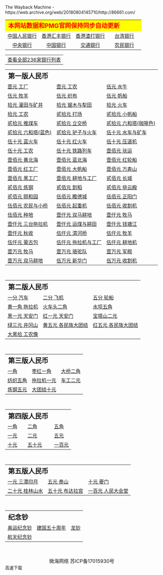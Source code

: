 <!DOCTYPE html PUBLIC "-//W3C//DTD XHTML 1.0 Transitional//EN" "http://www.w3.org/TR/xhtml1/DTD/xhtml1-transitional.dtd">
<!-- saved from url=(0060)https://web.archive.org/web/20180804145710/http://86661.com/ -->
<html xmlns="http://www.w3.org/1999/xhtml" style="--wm-toolbar-height:67px; font-size: 100px;"><head><meta http-equiv="Content-Type" content="text/html; charset=UTF-8"><script src="./人民币,港澳币,民国纸币PMG数量报告及成交价格趋势,数据和PMG保持同步自动更新-微海网络_files/athena.js.下载" type="text/javascript"></script>
<script type="text/javascript">window.addEventListener('DOMContentLoaded',function(){var v=archive_analytics.values;v.service='wb';v.server_name='wwwb-app218.us.archive.org';v.server_ms=382;archive_analytics.send_pageview({});});</script>
<script type="text/javascript" src="./人民币,港澳币,民国纸币PMG数量报告及成交价格趋势,数据和PMG保持同步自动更新-微海网络_files/bundle-playback.js.下载" charset="utf-8"></script>
<script type="text/javascript" src="./人民币,港澳币,民国纸币PMG数量报告及成交价格趋势,数据和PMG保持同步自动更新-微海网络_files/wombat.js.下载" charset="utf-8"></script>
<script>window.RufflePlayer=window.RufflePlayer||{};window.RufflePlayer.config={"autoplay":"on","unmuteOverlay":"hidden"};</script>
<script type="text/javascript" src="./人民币,港澳币,民国纸币PMG数量报告及成交价格趋势,数据和PMG保持同步自动更新-微海网络_files/ruffle.js.下载"></script>
<script type="text/javascript">
    __wm.init("https://web.archive.org/web");
  __wm.wombat("http://86661.com/","20180804145710","https://web.archive.org/","web","https://web-static.archive.org/_static/",
	      "1533394630");
</script>
<link rel="stylesheet" type="text/css" href="./人民币,港澳币,民国纸币PMG数量报告及成交价格趋势,数据和PMG保持同步自动更新-微海网络_files/banner-styles.css">
<link rel="stylesheet" type="text/css" href="./人民币,港澳币,民国纸币PMG数量报告及成交价格趋势,数据和PMG保持同步自动更新-微海网络_files/iconochive.css">
<!-- End Wayback Rewrite JS Include -->

<title>人民币,港澳币,民国纸币PMG数量报告及成交价格趋势,数据和PMG保持同步自动更新-微海网络</title>
<link rel="stylesheet" type="text/css" href="./人民币,港澳币,民国纸币PMG数量报告及成交价格趋势,数据和PMG保持同步自动更新-微海网络_files/3g.css">

<meta name="viewport" content="width=device-width,minimum-scale=1.0,maximum-scale=1.0">
<meta name="MobileOptimized" content="240">
<meta http-equiv="Cache-Control" content="no-cache">
<meta content="人民币,港澳币,民国纸币PMG数量报告及成交价格趋势,数据和PMG保持同步自动更新" name="keywords">
<meta content="人民币,港澳币,民国纸币PMG数量报告及成交价格趋势,数据和PMG保持同步自动更新" name="description">
<script>   
(function (doc, win) {
        var docEl = doc.documentElement,
            resizeEvt = 'orientationchange' in window ? 'orientationchange' : 'resize',
            recalc = function () {
                var clientWidth = docEl.clientWidth;
                if (!clientWidth) return;
                if(clientWidth>=640){
                    docEl.style.fontSize = '100px';
                }else{
                    docEl.style.fontSize = 100 * (clientWidth / 640) + 'px';
                }
            };

        if (!doc.addEventListener) return;
        win.addEventListener(resizeEvt, recalc, false);
        doc.addEventListener('DOMContentLoaded', recalc, false);
    })(document, window);

</script>

</head>

<body><!-- BEGIN WAYBACK TOOLBAR INSERT -->
<script>__wm.rw(0);</script>
<div id="wm-ipp-base" lang="en" style="display: block; direction: ltr; height: 67px;">
</div><div id="wm-ipp-print">The Wayback Machine - https://web.archive.org/web/20180804145710/http://86661.com/</div>
<script type="text/javascript">//<![CDATA[
__wm.bt(750,27,25,2,"web","http://86661.com/","20180804145710",1996,"https://web-static.archive.org/_static/",["https://web-static.archive.org/_static/css/banner-styles.css?v=p7PEIJWi","https://web-static.archive.org/_static/css/iconochive.css?v=3PDvdIFv"], false);
  __wm.rw(1);
//]]></script>
<!-- END WAYBACK TOOLBAR INSERT -->
 
<table width="99%" border="0" align="center" cellpadding="0" cellspacing="0">
 <tbody><tr>
    <td height="30" colspan="4" bgcolor="#FFFF00" style="font-size:0.2rem;color:#FF0000;font-weight:bold;">本网站数据和PMG官网保持同步自动更新</td>
  </tr>
  <tr>
    <td width="25%"><div align="center"><a id="mulu" href="https://web.archive.org/web/20180804145710/http://86661.com/banklist.asp?id=1">中国人民银行</a></div></td>
    <td width="25%"><div align="center"><a id="mulu" href="https://web.archive.org/web/20180804145710/http://86661.com/banklist.asp?id=2">香港汇丰银行</a></div></td>
    <td width="25%"><div align="center"><a id="mulu" href="https://web.archive.org/web/20180804145710/http://86661.com/banklist.asp?id=3">香港渣打银行</a></div></td>
	<td width="25%"><div align="center"><a id="mulu" href="https://web.archive.org/web/20180804145710/http://86661.com/banklist.asp?id=1190">台湾银行</a></div></td>
  </tr>
  <tr>
    <td width="25%"><div align="center"><a id="mulu" href="https://web.archive.org/web/20180804145710/http://86661.com/banklist.asp?id=9" "="">中央银行</a></div></td>
    <td width="25%"><div align="center"><a id="mulu" href="https://web.archive.org/web/20180804145710/http://86661.com/banklist.asp?id=12">中国银行</a></div></td>
    <td width="25%"><div align="center"><a id="mulu" href="https://web.archive.org/web/20180804145710/http://86661.com/banklist.asp?id=11">交通银行</a></div></td>
	<td width="25%"><div align="center"><a id="mulu" href="https://web.archive.org/web/20180804145710/http://86661.com/banklist.asp?id=10">农民银行</a></div></td>
  </tr>
</tbody></table>
<div style="margin-top:5px;"><table width="99%" border="0" align="center" cellpadding="0" cellspacing="0">
   <tbody><tr>
    <td><div align="center"><a id="mulu" href="https://web.archive.org/web/20180804145710/http://86661.com/bank.asp">查看全部236家银行列表</a></div></td>
  </tr>
</tbody></table></div>
<div id="index"><table><tbody><tr><td colspan="2" style="padding-left:0.1rem;text-align:left;height:0.35rem;font-size:0.22rem;font-weight:bold;">第一版人民币</td></tr><tr><td><a id="mulu" href="https://web.archive.org/web/20180804145710/http://86661.com/pmginfo.asp?cid=1&amp;infoid=11">壹元 工厂</a></td><td><a id="mulu" href="https://web.archive.org/web/20180804145710/http://86661.com/pmginfo.asp?cid=1&amp;infoid=7">壹元 工农</a></td><td><a id="mulu" href="https://web.archive.org/web/20180804145710/http://86661.com/pmginfo.asp?cid=1&amp;infoid=5">伍元 水牛</a></td></tr><tr><td><a id="mulu" href="https://web.archive.org/web/20180804145710/http://86661.com/pmginfo.asp?cid=1&amp;infoid=10">伍元 牧羊</a></td><td><a id="mulu" href="https://web.archive.org/web/20180804145710/http://86661.com/pmginfo.asp?cid=1&amp;infoid=13">伍元 织布</a></td><td><a id="mulu" href="https://web.archive.org/web/20180804145710/http://86661.com/pmginfo.asp?cid=1&amp;infoid=18">伍元 帆船</a></td></tr><tr><td><a id="mulu" href="https://web.archive.org/web/20180804145710/http://86661.com/pmginfo.asp?cid=1&amp;infoid=30">拾元 灌田与矿井</a></td><td><a id="mulu" href="https://web.archive.org/web/20180804145710/http://86661.com/pmginfo.asp?cid=1&amp;infoid=16">拾元 锯木与犁田</a></td><td><a id="mulu" href="https://web.archive.org/web/20180804145710/http://86661.com/pmginfo.asp?cid=1&amp;infoid=15">拾元 火车</a></td></tr><tr><td><a id="mulu" href="https://web.archive.org/web/20180804145710/http://86661.com/pmginfo.asp?cid=1&amp;infoid=14">拾元 工农</a></td><td><a id="mulu" href="https://web.archive.org/web/20180804145710/http://86661.com/pmginfo.asp?cid=1&amp;infoid=3">贰拾元 打场</a></td><td><a id="mulu" href="https://web.archive.org/web/20180804145710/http://86661.com/pmginfo.asp?cid=1&amp;infoid=17">贰拾元 小帆船</a></td></tr><tr><td><a id="mulu" href="https://web.archive.org/web/20180804145710/http://86661.com/pmginfo.asp?cid=1&amp;infoid=22">贰拾元 推煤车</a></td><td><a id="mulu" href="https://web.archive.org/web/20180804145710/http://86661.com/pmginfo.asp?cid=1&amp;infoid=21">贰拾元 立交桥</a></td><td><a id="mulu" href="https://web.archive.org/web/20180804145710/http://86661.com/pmginfo.asp?cid=1&amp;infoid=20">贰拾元 六和塔(咖啡色)</a></td></tr><tr><td><a id="mulu" href="https://web.archive.org/web/20180804145710/http://86661.com/pmginfo.asp?cid=1&amp;infoid=19">贰拾元 六和塔(蓝色)</a></td><td><a id="mulu" href="https://web.archive.org/web/20180804145710/http://86661.com/pmginfo.asp?cid=1&amp;infoid=42">贰拾元 驴子与火车</a></td><td><a id="mulu" href="https://web.archive.org/web/20180804145710/http://86661.com/pmginfo.asp?cid=1&amp;infoid=52">伍十元 水车与矿车</a></td></tr><tr><td><a id="mulu" href="https://web.archive.org/web/20180804145710/http://86661.com/pmginfo.asp?cid=1&amp;infoid=32">伍十元 蓝火车</a></td><td><a id="mulu" href="https://web.archive.org/web/20180804145710/http://86661.com/pmginfo.asp?cid=1&amp;infoid=31">伍十元 红火车</a></td><td><a id="mulu" href="https://web.archive.org/web/20180804145710/http://86661.com/pmginfo.asp?cid=1&amp;infoid=29">伍十元 压道机</a></td></tr><tr><td><a id="mulu" href="https://web.archive.org/web/20180804145710/http://86661.com/pmginfo.asp?cid=1&amp;infoid=26">伍十元 工农</a></td><td><a id="mulu" href="https://web.archive.org/web/20180804145710/http://86661.com/pmginfo.asp?cid=1&amp;infoid=23">伍十元 铁路列车</a></td><td><a id="mulu" href="https://web.archive.org/web/20180804145710/http://86661.com/pmginfo.asp?cid=1&amp;infoid=39">壹佰元 驮运</a></td></tr><tr><td><a id="mulu" href="https://web.archive.org/web/20180804145710/http://86661.com/pmginfo.asp?cid=1&amp;infoid=38">壹佰元 黄北海</a></td><td><a id="mulu" href="https://web.archive.org/web/20180804145710/http://86661.com/pmginfo.asp?cid=1&amp;infoid=37">壹佰元 蓝北海</a></td><td><a id="mulu" href="https://web.archive.org/web/20180804145710/http://86661.com/pmginfo.asp?cid=1&amp;infoid=34">壹佰元 红轮船</a></td></tr><tr><td><a id="mulu" href="https://web.archive.org/web/20180804145710/http://86661.com/pmginfo.asp?cid=1&amp;infoid=33">壹佰元 红工厂</a></td><td><a id="mulu" href="https://web.archive.org/web/20180804145710/http://86661.com/pmginfo.asp?cid=1&amp;infoid=4">壹佰元 大帆船</a></td><td><a id="mulu" href="https://web.archive.org/web/20180804145710/http://86661.com/pmginfo.asp?cid=1&amp;infoid=9">壹佰元 万寿山</a></td></tr><tr><td><a id="mulu" href="https://web.archive.org/web/20180804145710/http://86661.com/pmginfo.asp?cid=1&amp;infoid=8">壹佰元 黑工厂</a></td><td><a id="mulu" href="https://web.archive.org/web/20180804145710/http://86661.com/pmginfo.asp?cid=1&amp;infoid=57">壹佰元 耕地与工厂</a></td><td><a id="mulu" href="https://web.archive.org/web/20180804145710/http://86661.com/pmginfo.asp?cid=1&amp;infoid=40">贰佰元 长城</a></td></tr><tr><td><a id="mulu" href="https://web.archive.org/web/20180804145710/http://86661.com/pmginfo.asp?cid=1&amp;infoid=47">贰佰元 炼钢</a></td><td><a id="mulu" href="https://web.archive.org/web/20180804145710/http://86661.com/pmginfo.asp?cid=1&amp;infoid=46">贰佰元 割稻</a></td><td><a id="mulu" href="https://web.archive.org/web/20180804145710/http://86661.com/pmginfo.asp?cid=1&amp;infoid=45">贰佰元 排云殿</a></td></tr><tr><td><a id="mulu" href="https://web.archive.org/web/20180804145710/http://86661.com/pmginfo.asp?cid=1&amp;infoid=44">贰佰元 颐和园</a></td><td><a id="mulu" href="https://web.archive.org/web/20180804145710/http://86661.com/pmginfo.asp?cid=1&amp;infoid=70">伍佰元 瞻德城</a></td><td><a id="mulu" href="https://web.archive.org/web/20180804145710/http://86661.com/pmginfo.asp?cid=1&amp;infoid=51">伍佰元 正阳门</a></td></tr><tr><td><a id="mulu" href="https://web.archive.org/web/20180804145710/http://86661.com/pmginfo.asp?cid=1&amp;infoid=50">伍佰元 农民与小桥</a></td><td><a id="mulu" href="https://web.archive.org/web/20180804145710/http://86661.com/pmginfo.asp?cid=1&amp;infoid=49">伍佰元 起重机</a></td><td><a id="mulu" href="https://web.archive.org/web/20180804145710/http://86661.com/pmginfo.asp?cid=1&amp;infoid=48">伍佰元 收割机</a></td></tr><tr><td><a id="mulu" href="https://web.archive.org/web/20180804145710/http://86661.com/pmginfo.asp?cid=1&amp;infoid=6">伍佰元 种地</a></td><td><a id="mulu" href="https://web.archive.org/web/20180804145710/http://86661.com/pmginfo.asp?cid=1&amp;infoid=1">壹仟元 双马耕地</a></td><td><a id="mulu" href="https://web.archive.org/web/20180804145710/http://86661.com/pmginfo.asp?cid=1&amp;infoid=58">壹仟元 牧马</a></td></tr><tr><td><a id="mulu" href="https://web.archive.org/web/20180804145710/http://86661.com/pmginfo.asp?cid=1&amp;infoid=56">壹仟元 三台拖拉机</a></td><td><a id="mulu" href="https://web.archive.org/web/20180804145710/http://86661.com/pmginfo.asp?cid=1&amp;infoid=55">壹仟元 运煤与耕田</a></td><td><a id="mulu" href="https://web.archive.org/web/20180804145710/http://86661.com/pmginfo.asp?cid=1&amp;infoid=54">壹仟元 钱塘江</a></td></tr><tr><td><a id="mulu" href="https://web.archive.org/web/20180804145710/http://86661.com/pmginfo.asp?cid=1&amp;infoid=53">壹仟元 秋收</a></td><td><a id="mulu" href="https://web.archive.org/web/20180804145710/http://86661.com/pmginfo.asp?cid=1&amp;infoid=63">伍仟元 渭河桥</a></td><td><a id="mulu" href="https://web.archive.org/web/20180804145710/http://86661.com/pmginfo.asp?cid=1&amp;infoid=62">伍仟元 牧羊</a></td></tr><tr><td><a id="mulu" href="https://web.archive.org/web/20180804145710/http://86661.com/pmginfo.asp?cid=1&amp;infoid=61">伍仟元 蒙古包</a></td><td><a id="mulu" href="https://web.archive.org/web/20180804145710/http://86661.com/pmginfo.asp?cid=1&amp;infoid=60">伍仟元 拖拉机与工厂</a></td><td><a id="mulu" href="https://web.archive.org/web/20180804145710/http://86661.com/pmginfo.asp?cid=1&amp;infoid=59">伍仟元 耕地机</a></td></tr><tr><td><a id="mulu" href="https://web.archive.org/web/20180804145710/http://86661.com/pmginfo.asp?cid=1&amp;infoid=67">壹万元 牧马</a></td><td><a id="mulu" href="https://web.archive.org/web/20180804145710/http://86661.com/pmginfo.asp?cid=1&amp;infoid=66">壹万元 骆驼队</a></td><td><a id="mulu" href="https://web.archive.org/web/20180804145710/http://86661.com/pmginfo.asp?cid=1&amp;infoid=65">壹万元 军舰</a></td></tr><tr><td><a id="mulu" href="https://web.archive.org/web/20180804145710/http://86661.com/pmginfo.asp?cid=1&amp;infoid=64">壹万元 双马耕地</a></td><td><a id="mulu" href="https://web.archive.org/web/20180804145710/http://86661.com/pmginfo.asp?cid=1&amp;infoid=69">伍万元 新华门</a></td><td><a id="mulu" href="https://web.archive.org/web/20180804145710/http://86661.com/pmginfo.asp?cid=1&amp;infoid=68">伍万元 收割机</a></td></tr><tr></tr></tbody></table></div><br><div id="index"><table><tbody><tr><td colspan="2" style="padding-left:0.1rem;text-align:left;height:0.35rem;font-size:0.22rem;font-weight:bold;">第二版人民币</td></tr><tr><td><a id="mulu" href="https://web.archive.org/web/20180804145710/http://86661.com/pmginfo.asp?cid=1&amp;infoid=71">一分 汽车</a></td><td><a id="mulu" href="https://web.archive.org/web/20180804145710/http://86661.com/pmginfo.asp?cid=1&amp;infoid=72">二分 飞机</a></td><td><a id="mulu" href="https://web.archive.org/web/20180804145710/http://86661.com/pmginfo.asp?cid=1&amp;infoid=73">五分 轮船</a></td></tr><tr><td><a id="mulu" href="https://web.archive.org/web/20180804145710/http://86661.com/pmginfo.asp?cid=1&amp;infoid=74">黄一角 拖拉机</a></td><td><a id="mulu" href="https://web.archive.org/web/20180804145710/http://86661.com/pmginfo.asp?cid=1&amp;infoid=75">火车头二角</a></td><td><a id="mulu" href="https://web.archive.org/web/20180804145710/http://86661.com/pmginfo.asp?cid=1&amp;infoid=76">水坝五角</a></td></tr><tr><td><a id="mulu" href="https://web.archive.org/web/20180804145710/http://86661.com/pmginfo.asp?cid=1&amp;infoid=78">黑一元 天安门</a></td><td><a id="mulu" href="https://web.archive.org/web/20180804145710/http://86661.com/pmginfo.asp?cid=1&amp;infoid=77">红一元 天安门</a></td><td><a id="mulu" href="https://web.archive.org/web/20180804145710/http://86661.com/pmginfo.asp?cid=1&amp;infoid=79">宝塔山二元</a></td></tr><tr><td><a id="mulu" href="https://web.archive.org/web/20180804145710/http://86661.com/pmginfo.asp?cid=1&amp;infoid=80">绿三元 井冈山</a></td><td><a id="mulu" href="https://web.archive.org/web/20180804145710/http://86661.com/pmginfo.asp?cid=1&amp;infoid=82">黄五元 各民族大团结</a></td><td><a id="mulu" href="https://web.archive.org/web/20180804145710/http://86661.com/pmginfo.asp?cid=1&amp;infoid=81">红五元 各民族大团结</a></td></tr><tr><td><a id="mulu" href="https://web.archive.org/web/20180804145710/http://86661.com/pmginfo.asp?cid=1&amp;infoid=83">大黑拾 工农像</a></td></tr></tbody></table></div><br><div id="index"><table><tbody><tr><td colspan="2" style="padding-left:0.1rem;text-align:left;height:0.35rem;font-size:0.22rem;font-weight:bold;">第三版人民币</td></tr><tr><td><a id="mulu" href="https://web.archive.org/web/20180804145710/http://86661.com/pmginfo.asp?cid=1&amp;infoid=85">一角</a></td><td><a id="mulu" href="https://web.archive.org/web/20180804145710/http://86661.com/pmginfo.asp?cid=1&amp;infoid=84">枣红一角</a></td><td><a id="mulu" href="https://web.archive.org/web/20180804145710/http://86661.com/pmginfo.asp?cid=1&amp;infoid=86">大桥二角</a></td></tr><tr><td><a id="mulu" href="https://web.archive.org/web/20180804145710/http://86661.com/pmginfo.asp?cid=1&amp;infoid=87">纺织五角</a></td><td><a id="mulu" href="https://web.archive.org/web/20180804145710/http://86661.com/pmginfo.asp?cid=1&amp;infoid=88">拖拉机一元</a></td><td><a id="mulu" href="https://web.archive.org/web/20180804145710/http://86661.com/pmginfo.asp?cid=1&amp;infoid=89">车工二元</a></td></tr><tr><td><a id="mulu" href="https://web.archive.org/web/20180804145710/http://86661.com/pmginfo.asp?cid=1&amp;infoid=90">炼钢五元</a></td><td><a id="mulu" href="https://web.archive.org/web/20180804145710/http://86661.com/pmginfo.asp?cid=1&amp;infoid=91">大团结十元</a></td></tr></tbody></table></div><br><div id="index"><table><tbody><tr><td colspan="2" style="padding-left:0.1rem;text-align:left;height:0.35rem;font-size:0.22rem;font-weight:bold;">第四版人民币</td></tr><tr><td><a id="mulu" href="https://web.archive.org/web/20180804145710/http://86661.com/pmginfo.asp?cid=1&amp;infoid=1071">一角</a></td><td><a id="mulu" href="https://web.archive.org/web/20180804145710/http://86661.com/pmginfo.asp?cid=1&amp;infoid=1072">二角</a></td><td><a id="mulu" href="https://web.archive.org/web/20180804145710/http://86661.com/pmginfo.asp?cid=1&amp;infoid=1073">五角</a></td></tr><tr><td><a id="mulu" href="https://web.archive.org/web/20180804145710/http://86661.com/pmginfo.asp?cid=1&amp;infoid=1074">一元</a></td><td><a id="mulu" href="https://web.archive.org/web/20180804145710/http://86661.com/pmginfo.asp?cid=1&amp;infoid=1075">二元</a></td><td><a id="mulu" href="https://web.archive.org/web/20180804145710/http://86661.com/pmginfo.asp?cid=1&amp;infoid=1076">五元</a></td></tr><tr><td><a id="mulu" href="https://web.archive.org/web/20180804145710/http://86661.com/pmginfo.asp?cid=1&amp;infoid=1077">十元</a></td><td><a id="mulu" href="https://web.archive.org/web/20180804145710/http://86661.com/pmginfo.asp?cid=1&amp;infoid=1078">五十元</a></td><td><a id="mulu" href="https://web.archive.org/web/20180804145710/http://86661.com/pmginfo.asp?cid=1&amp;infoid=1079">一百元</a></td></tr><tr></tr></tbody></table></div><br><div id="index"><table><tbody><tr><td colspan="2" style="padding-left:0.1rem;text-align:left;height:0.35rem;font-size:0.22rem;font-weight:bold;">第五版人民币</td></tr><tr><td><a id="mulu" href="https://web.archive.org/web/20180804145710/http://86661.com/pmginfo.asp?cid=1&amp;infoid=1080">一元 三潭印月</a></td><td><a id="mulu" href="https://web.archive.org/web/20180804145710/http://86661.com/pmginfo.asp?cid=1&amp;infoid=1081">五元 泰山</a></td><td><a id="mulu" href="https://web.archive.org/web/20180804145710/http://86661.com/pmginfo.asp?cid=1&amp;infoid=1082">十元 夔门</a></td></tr><tr><td><a id="mulu" href="https://web.archive.org/web/20180804145710/http://86661.com/pmginfo.asp?cid=1&amp;infoid=1083">二十元 桂林山水</a></td><td><a id="mulu" href="https://web.archive.org/web/20180804145710/http://86661.com/pmginfo.asp?cid=1&amp;infoid=1084">五十元 布达拉宫</a></td><td><a id="mulu" href="https://web.archive.org/web/20180804145710/http://86661.com/pmginfo.asp?cid=1&amp;infoid=1085">一百元 人民大会堂</a></td></tr><tr></tr></tbody></table></div><br><div id="index"><table><tbody><tr><td colspan="2" style="padding-left:0.1rem;text-align:left;height:0.35rem;font-size:0.22rem;font-weight:bold;">纪念钞</td></tr><tr><td><a id="mulu" href="https://web.archive.org/web/20180804145710/http://86661.com/pmginfo.asp?cid=1&amp;infoid=1087">奥运纪念钞</a></td><td><a id="mulu" href="https://web.archive.org/web/20180804145710/http://86661.com/pmginfo.asp?cid=1&amp;infoid=1088">建国五十周年</a></td><td><a id="mulu" href="https://web.archive.org/web/20180804145710/http://86661.com/pmginfo.asp?cid=1&amp;infoid=1089">龙钞</a></td></tr><tr><td><a id="mulu" href="https://web.archive.org/web/20180804145710/http://86661.com/pmginfo.asp?cid=1&amp;infoid=1086">航天纪念钞</a></td></tr></tbody></table></div>
<br><br>
<script src="./人民币,港澳币,民国纸币PMG数量报告及成交价格趋势,数据和PMG保持同步自动更新-微海网络_files/jquery.js.下载"></script>
<a id="go2top" class="go2top" href="https://web.archive.org/web/20180804145710/http://86661.com/#header"><span class="go2top-inner"></span></a>
<script type="text/javascript">
$(function(){
    $('#go2top').click(function(){
        $("html,body").animate({scrollTop:0},200);
        return false;
    });
    $(window).scroll(function(){
        var obj=$('#go2top');
        if(obj.offset().top>900){
            obj.show();
        }else{
            obj.hide();
        }
    });
});
</script>

<div align="center" style="font-size:0.16rem">微海网络 苏ICP备17015930号</div>
<div style="display:none;"><script src="./人民币,港澳币,民国纸币PMG数量报告及成交价格趋势,数据和PMG保持同步自动更新-微海网络_files/z_stat.php" language="JavaScript"></script><script src="./人民币,港澳币,民国纸币PMG数量报告及成交价格趋势,数据和PMG保持同步自动更新-微海网络_files/core.php" charset="utf-8" type="text/javascript"></script><a href="https://web.archive.org/web/20180822125925/http://www.cnzz.com/stat/website.php?web_id=1261740908" target="_blank" title="站长统计">站长统计</a></div>



</body><div class="xl-chrome-ext-bar_4DB361DE-01F7-4376-B494-639E489D19ED" id="xl_chrome_ext_4DB361DE-01F7-4376-B494-639E489D19ED" data-v-app="" style="display: block;"><div class=""><div id="xl_chrome_ext_video_tag_wrapper_4DB361DE-01F7-4376-B494-639E489D19ED" config="[object Object]" uiversion="v1" exception="false" latestvideosrc="" isshowvideotag="false" isshowdownloadbar="false" isshowcloudaddbar="false"><!----><div class="_options-wrapper_pujw6_3" style="display: none;"><a id="xl_chrome_ext_bar_close" href="javascript:;"></a><div class="_xl-chrome-ext-bar__logo_pujw6_30"></div><!----><!----><div class="_xl-chrome-ext-tips_pujw6_62"><a id="xl_chrome_ext_bar_screen" href="javascript:;" class="_xl-chrome-ext-bar__option_pujw6_78"></a><div class="_xl-chrome-ext-title_pujw6_69">投屏</div></div><div class="_xl-chrome-ext-tips_pujw6_62"><a id="xl_chrome_ext_bar_copy" class="_xl-chrome-ext-bar__option_pujw6_78" href="javascript:;"></a><div class="_xl-chrome-ext-title_pujw6_69">复制链接</div></div></div></div><div class="badge_wrapper_4DB361DE-01F7-4376-B494-639E489D19ED _badge_wrapper_eor63_1" id="badge_wrapper_4DB361DE-01F7-4376-B494-639E489D19ED"><div class="_logo_eor63_20"></div><span class="_line_eor63_27"></span><div class="_text_wrapper_eor63_33"><span class="_download_icon_eor63_39"></span><span class="_text_eor63_33">高速下载</span></div></div><!----><!----><!----><!----></div></div><div id="qk-ext-root" class="wSsllC9wCXlJ1wygj1YQ"></div></html>
      
